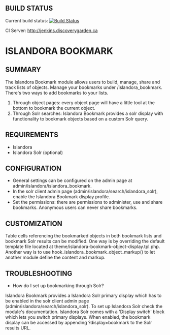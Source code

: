 BUILD STATUS
------------
Current build status:
[![Build Status](https://travis-ci.org/Islandora/islandora_bookmark.png?branch=7.x)](https://travis-ci.org/Islandora/islandora_bookmark)

CI Server:
http://jenkins.discoverygarden.ca

ISLANDORA BOOKMARK
==================

SUMMARY
-------

The Islandora Bookmark module allows users to build, manage, share and track lists of objects.
Manage your bookmarks under /islandora_bookmark. There's two ways to add bookmarks to your lists.
1) Through object pages: every object page will have a little tool at the bottom to bookmark the
current object.
2) Through Solr searches: Islandora Bookmark provides a solr display with functionality to
bookmark objects based on a custom Solr query.


REQUIREMENTS
------------

 * Islandora
 * Islandora Solr (optional)


CONFIGURATION
-------------

 * General settings can be configured on the admin page at admin/islandora/islandora_bookmark.
 * In the solr client admin page (admin/islandora/search/islandora_solr), enable the Islandora Bookmark
   display profile.
 * Set the permissions: there are permissions to administer, use and share bookmarks. Anonymous users can never
   share bookmarks.

CUSTOMIZATION
-------------

Table cells referencing the bookmarked objects in both bookmark lists and bookmark Solr results can be modified.
One way is by overriding the default template file located at theme/islandora-bookmark-object-display.tpl.php.
Another way is to use hook_islandora_bookmark_object_markup() to let another module define the content and markup.


TROUBLESHOOTING
---------------

 * How do I set up bookmarking through Solr?
 
Islandora Bookmark provides a Islandora Solr primary display which has to be enabled in the solr client admin page
(admin/islandora/search/islandora_solr). To set up Islandora Solr check the module's documentation. Islandora Solr comes
with a 'Display switch' block which lets you switch primary displays. When enabled, the bookmark display can be accessed
by appending ?display=bookmark to the Solr results URL.